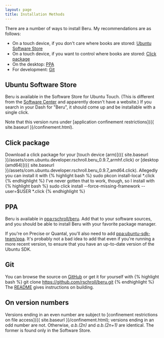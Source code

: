 ```yaml
---
layout: page
title: Installation Methods
---
```


There are a number of ways to install Beru.  My recommendations are as follows:

* On a touch device, if you don't care where books are stored: [Ubuntu Software Store](#store)
* On a touch device, if you want to control where books are stored: [Click package](#click)
* On the desktop: [PPA](#ppa)
* For development: [Git](#git)

## <a name="store">Ubuntu Software Store</a>
Beru is available in the Software Store for Ubuntu Touch.  (This is different from the [Software Center](https://apps.ubuntu.com/cat/) and apparently doesn't have a website.)  If you search in your Dash for "Beru", it should come up and be installable with a single click.

Note that this version runs under [application confinement restrictions]({{ site.baseurl }}/confinement.html).

## <a name="click">Click package</a>
Download a click package for your [touch device (arm)]({{ site.baseurl }}/assets/com.ubuntu.developer.rschroll.beru_0.9.7_armhf.click) or [desktop (amd64)]({{ site.baseurl }}/assets/com.ubuntu.developer.rschroll.beru_0.9.7_amd64.click).  Allegedly you can install it with
{% highlight bash %}
sudo pkcon install-local *.click
{% endhighlight %}
I've never gotten that to work, though, so I install with
{% highlight bash %}
sudo click install --force-missing-framework --user=$USER *.click
{% endhighlight %}

## <a name="ppa">PPA</a>
Beru is available in [ppa:rschroll/beru](https://launchpad.net/~rschroll/+archive/beru).  Add that to your software sources, and you should be able to install Beru with your favorite package manager.

If you're on Precise or Quantal, you'll also need to add [ppa:ubuntu-sdk-team/ppa](https://launchpad.net/~ubuntu-sdk-team/+archive/ppa).  It's probably not a bad idea to add that even if you're running a more recent version, to ensure that you have an up-to-date version of the Ubuntu SDK.

## <a name="git">Git</a>
You can browse the source on [GitHub](https://github.com/rschroll/beru) or get it for yourself with
{% highlight bash %}
git clone https://github.com/rschroll/beru.git
{% endhighlight %}
The [README](https://github.com/rschroll/beru/blob/master/README.md) gives instructions on building.

## On version numbers
Versions ending in an even number are subject to [confinement restrictions on file access]({{ site.baseurl }}/confinement.html); versions ending in an odd number are not.  Otherwise, *a.b.(2n)* and *a.b.(2n+1)* are identical.  The former is found only in the Software Store.
